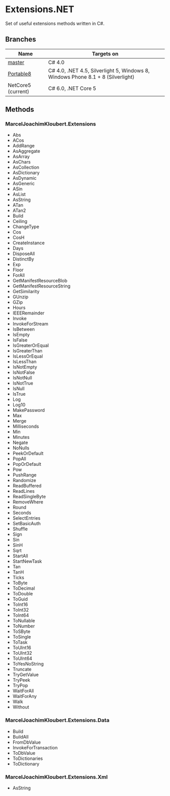 # Extensions.NET

Set of useful extensions methods written in C#.

## Branches

| Name  | Targets on  |
| ----- | ----------- |
| [master](https://github.com/mkloubert/Extensions.NET)  | C# 4.0  |
| [Portable8](https://github.com/mkloubert/Extensions.NET/tree/Portable8)  | C# 4.0, .NET 4.5, Silverlight 5, Windows 8, Windows Phone 8.1 + 8 (Silverlight)  |
| NetCore5 (current)  | C# 6.0, .NET Core 5  |

## Methods

### MarcelJoachimKloubert.Extensions

* Abs
* ACos
* AddRange
* AsAggregate
* AsArray
* AsChars
* AsCollection
* AsDictionary
* AsDynamic
* AsGeneric
* ASin
* AsList
* AsString
* ATan
* ATan2
* Build
* Ceiling
* ChangeType
* Cos
* CosH
* CreateInstance
* Days
* DisposeAll
* DistinctBy
* Exp
* Floor
* ForAll
* GetManifestResourceBlob
* GetManifestResourceString
* GetSimilarity
* GUnzip
* GZip
* Hours
* IEEERemainder
* Invoke
* InvokeForStream
* IsBetween
* IsEmpty
* IsFalse
* IsGreaterOrEqual
* IsGreaterThan
* IsLessOrEqual
* IsLessThan
* IsNotEmpty
* IsNotFalse
* IsNotNull
* IsNotTrue
* IsNull
* IsTrue
* Log
* Log10
* MakePassword
* Max
* Merge
* Milliseconds
* Min
* Minutes
* Negate
* NoNulls
* PeekOrDefault
* PopAll
* PopOrDefault
* Pow
* PushRange
* Randomize
* ReadBuffered
* ReadLines
* ReadSingleByte
* RemoveWhere
* Round
* Seconds
* SelectEntries
* SetBasicAuth
* Shuffle
* Sign
* Sin
* SinH
* Sqrt
* StartAll
* StartNewTask
* Tan
* TanH
* Ticks
* ToByte
* ToDecimal
* ToDouble
* ToGuid
* ToInt16
* ToInt32
* ToInt64
* ToNullable
* ToNumber
* ToSByte
* ToSingle
* ToTask
* ToUInt16
* ToUInt32
* ToUInt64
* ToYesNoString
* Truncate
* TryGetValue
* TryPeek
* TryPop
* WaitForAll
* WaitForAny
* Walk
* Without

### MarcelJoachimKloubert.Extensions.Data

* Build
* BuildAll
* FromDbValue
* InvokeForTransaction
* ToDbValue
* ToDictionaries
* ToDictionary

### MarcelJoachimKloubert.Extensions.Xml

* AsString
